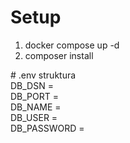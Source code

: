 # Setup

1. docker compose up -d
2. composer install

# .env struktura <br/>
DB_DSN = <br/>
DB_PORT = <br/>
DB_NAME = <br/>
DB_USER = <br/>
DB_PASSWORD =<br/>
